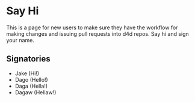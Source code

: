 # Say Hi

This is a page for new users to make sure they have the workflow for making changes and issuing pull requests into d4d repos. Say hi and sign your name.

## Signatories

* Jake (Hi!)
* Dago (Hello!)
* Daga (Hella!)
* Dagaw (Hellaw!)
